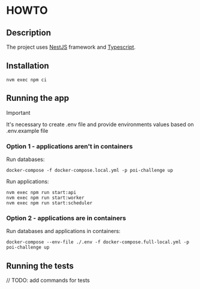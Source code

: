 # HOWTO

## Description

The project uses [NestJS](https://github.com/nestjs/nest) framework and [Typescript](https://www.typescriptlang.org/).

## Installation

```
nvm exec npm ci
```

## Running the app

> [!IMPORTANT]
> It's necessary to create .env file and provide environments values based on .env.example file

### Option 1 - applications aren't in containers

Run databases:
```
docker-compose -f docker-compose.local.yml -p poi-challenge up
```

Run applications:
```
nvm exec npm run start:api
nvm exec npm run start:worker
nvm exec npm run start:scheduler
```

### Option 2 - applications are in containers

Run databases and applications in containers:
```
docker-compose --env-file ./.env -f docker-compose.full-local.yml -p poi-challenge up
```

## Running the tests

// TODO: add commands for tests
